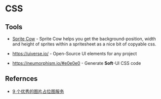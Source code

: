 # CSS

## Tools

- [Sprite Cow](http://www.spritecow.com/) - Sprite Cow helps you get the background-position, width and height of sprites within a spritesheet as a nice bit of copyable css.
- <https://uiverse.io/> - Open-Source UI elements for any project

-   <https://neumorphism.io/#e0e0e0> - Generate **Soft**-UI CSS code

## Refernces

* [9 个优秀的图片占位图服务](https://www.cnblogs.com/51try-again/p/10976568.html)